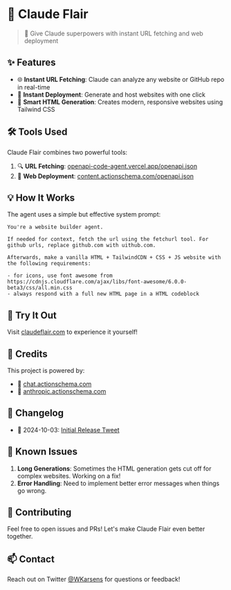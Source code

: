 # 🎨 Claude Flair

> 🚀 Give Claude superpowers with instant URL fetching and web deployment

## ✨ Features

- 🌐 **Instant URL Fetching**: Claude can analyze any website or GitHub repo in real-time
- 🎯 **Instant Deployment**: Generate and host websites with one click
- 🤖 **Smart HTML Generation**: Creates modern, responsive websites using Tailwind CSS

## 🛠️ Tools Used

Claude Flair combines two powerful tools:

1. 🔍 **URL Fetching**: [openapi-code-agent.vercel.app/openapi.json](https://openapi-code-agent.vercel.app/openapi.json)
2. 🚀 **Web Deployment**: [content.actionschema.com/openapi.json](https://content.actionschema.com/openapi.json)

## 💡 How It Works

The agent uses a simple but effective system prompt:

```
You're a website builder agent.

If needed for context, fetch the url using the fetchurl tool. For github urls, replace github.com with uithub.com.

Afterwards, make a vanilla HTML + TailwindCDN + CSS + JS website with the following requirements:

- for icons, use font awesome from https://cdnjs.cloudflare.com/ajax/libs/font-awesome/6.0.0-beta3/css/all.min.css
- always respond with a full new HTML page in a HTML codeblock
```

## 🌟 Try It Out

Visit [claudeflair.com](https://claudeflair.com) to experience it yourself!

## 🙏 Credits

This project is powered by:

- 🎯 [chat.actionschema.com](https://chat.actionschema.com)
- 🤖 [anthropic.actionschema.com](https://anthropic.actionschema.com)

## 📝 Changelog

- 🚀 2024-10-03: [Initial Release Tweet](https://x.com/WKarsens/status/1841753924593668447)

## 🔄 Known Issues

1. **Long Generations**: Sometimes the HTML generation gets cut off for complex websites. Working on a fix!
2. **Error Handling**: Need to implement better error messages when things go wrong.

## 🤝 Contributing

Feel free to open issues and PRs! Let's make Claude Flair even better together.

## 📫 Contact

Reach out on Twitter [@WKarsens](https://twitter.com/WKarsens) for questions or feedback!